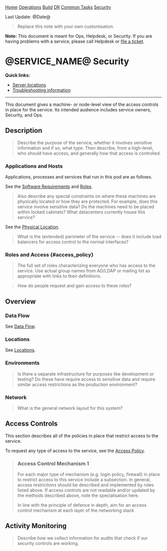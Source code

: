 [Home](index.md) [Operations](operations.md) [Build](build.md) [DR](disaster_recovery.md) [Common Tasks](common_tasks.md) [Security](security.md)

Last Update: @Date@

> Replace this note with your own customisation.

**Note:** This document is meant for Ops, Helpdesk, or Security. If you are
having problems with a service, please call Helpdesk or
[file a ticket](@TICKET_URL@).

@SERVICE_NAME@ Security
========================================


**Quick links:**

-   [Server locations](operations.md#servers_hardware)
-   [Troubleshooting information](operations.md#troubleshooting)


------------------------------------------------------------------------

This document gives a machine- or node-level view of the access controls in
place for the service. Its intended audience includes service owners, Security,
and Ops.

Description
-----------

> Describe the purpose of the service, whether it involves sensitive
> information and if so, what type. Then describe, from a high-level, who
> should have access, and generally how that access is controlled.

### Applications and Hosts

Applications, processes and services that run in this pod are as
follows.

See the [Software Requirements](build.md#software_requirements) and [Roles](build.md#roles).

> Also describe any special constraints on where these machines are
> physically located or how they are protected. For example, does this
> service involve sensitive data? Do the machines need to be placed within
> locked cabinets? What datacenters currently house this service?

See the [Physical Location](build.md#location).

> What is the (extended) perimeter of the service -- does it include load balancers for access control to the normal interfaces?

### Roles and Access {#access_policy}

> The full set of roles characterizing everyone who has access to the service.
> Use actual group names from AD/LDAP or mailing list as appropriate with links to their definitions.

> How do people request and gain access to these roles?

Overview
------------

### Data Flow

See [Data Flow](operations.md#data_flow).

### Locations

See [Locations](operations.md#servers_hardware).

### Environments

> Is there a separate infrastructure for purposes like development or
> testing? Do these have require access to sensitive data and require
> similar access restrictions as the production environment?

### Network

> What is the general network layout for this system?

Access Controls
-------------------

This section describes all of the policies in place that restrict access
to the service.

To request any type of access to the service, see the [Access Policy](#access_policy).

> ### Access Control Mechanism 1
>
> For each major type of mechanism (e.g. login policy, firewall) in place to
> restrict access to this service include a subsection.  In general, access
> restrictions should be described and implemented by roles listed above. If
> access controls are not readable and/or updated by the methods described
> above, note the specialisation here.
>
> In line with the principle of defence in depth, aim for an access control
> mechanism at each layer of the networking stack


Activity Monitoring
-------------------

> Describe how we collect information for audits that check if our
> security controls are working.
